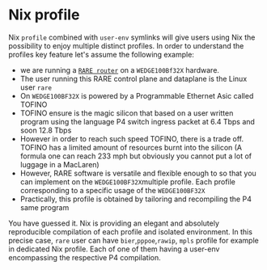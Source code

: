 # Nix profile
Nix `profile` combined with `user-env` symlinks will give users using Nix the possibility to enjoy multiple distinct profiles. 
In order to understand the profiles key feature let's assume the following example:
* we are running a [`RARE router`](https://wiki.geant.org/display/RARE) on a `WEDGE100Bf32X` hardware.
* The user running this RARE control plane and dataplane is the Linux user `rare`
* On `WEDGE100BF32X` is powered by a Programmable Ethernet Asic called TOFINO
* TOFINO ensure is the magic silicon that based on a user written program using the language P4 switch ingress packet at 6.4 Tbps and soon 12.8 Tbps
* However in order to reach such speed TOFINO, there is a trade off. TOFINO has a limited amount of resources burnt into the silicon
  (A formula one can reach 233 mph but obviously you cannot put a lot of luggage in a MacLaren)
* However, RARE software is versatile and flexible enough to so that you can implement on the `WEDGE100BF32X`multiple profile. Each profile corresponding to a specific usage of the `WEDGE100BF32X`
* Practically, this profile is obtained by tailoring and recompiling the P4 same program

You have guessed it. Nix is providing an elegant and absolutely reproducible compilation of each profile and isolated environment.
In this precise case, `rare` user can have `bier`,`pppoe`,`rawip`, `mpls` profile for example in dedicated Nix profile. Each of one of them having a user-env encompassing the respective P4 compilation.
